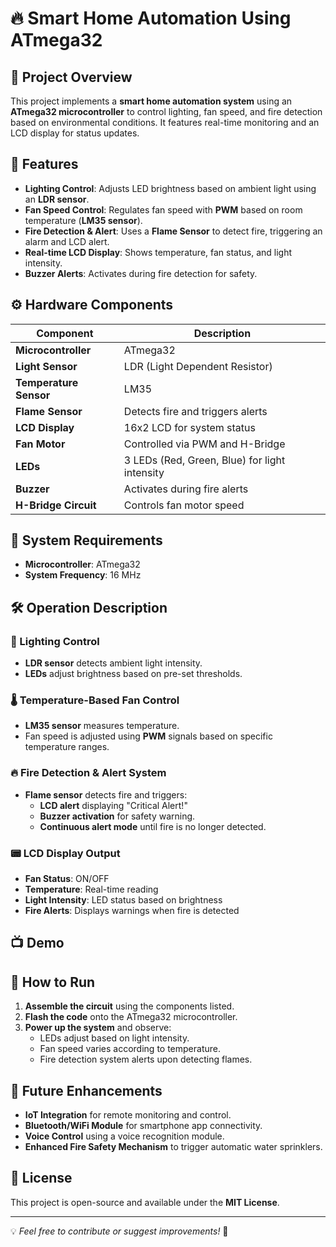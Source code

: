 # 🔥 Smart Home Automation Using ATmega32

## 📌 Project Overview
This project implements a **smart home automation system** using an **ATmega32 microcontroller** to control lighting, fan speed, and fire detection based on environmental conditions. It features real-time monitoring and an LCD display for status updates.

## 🎯 Features
- **Lighting Control**: Adjusts LED brightness based on ambient light using an **LDR sensor**.
- **Fan Speed Control**: Regulates fan speed with **PWM** based on room temperature (**LM35 sensor**).
- **Fire Detection & Alert**: Uses a **Flame Sensor** to detect fire, triggering an alarm and LCD alert.
- **Real-time LCD Display**: Shows temperature, fan status, and light intensity.
- **Buzzer Alerts**: Activates during fire detection for safety.

## ⚙️ Hardware Components
| Component           | Description  |
|--------------------|--------------|
| **Microcontroller** | ATmega32 |
| **Light Sensor**   | LDR (Light Dependent Resistor) |
| **Temperature Sensor** | LM35 |
| **Flame Sensor** | Detects fire and triggers alerts |
| **LCD Display** | 16x2 LCD for system status |
| **Fan Motor** | Controlled via PWM and H-Bridge |
| **LEDs** | 3 LEDs (Red, Green, Blue) for light intensity |
| **Buzzer** | Activates during fire alerts |
| **H-Bridge Circuit** | Controls fan motor speed |

## 🔌 System Requirements
- **Microcontroller**: ATmega32
- **System Frequency**: 16 MHz

## 🛠️ Operation Description
### 🔆 Lighting Control
- **LDR sensor** detects ambient light intensity.
- **LEDs** adjust brightness based on pre-set thresholds.

### 🌡️ Temperature-Based Fan Control
- **LM35 sensor** measures temperature.
- Fan speed is adjusted using **PWM** signals based on specific temperature ranges.

### 🔥 Fire Detection & Alert System
- **Flame sensor** detects fire and triggers:
  - **LCD alert** displaying "Critical Alert!"
  - **Buzzer activation** for safety warning.
  - **Continuous alert mode** until fire is no longer detected.

### 📟 LCD Display Output
- **Fan Status**: ON/OFF
- **Temperature**: Real-time reading
- **Light Intensity**: LED status based on brightness
- **Fire Alerts**: Displays warnings when fire is detected

## 📺 Demo


## 🚀 How to Run
1. **Assemble the circuit** using the components listed.
2. **Flash the code** onto the ATmega32 microcontroller.
3. **Power up the system** and observe:
   - LEDs adjust based on light intensity.
   - Fan speed varies according to temperature.
   - Fire detection system alerts upon detecting flames.

## 🚀 Future Enhancements
- **IoT Integration** for remote monitoring and control.
- **Bluetooth/WiFi Module** for smartphone app connectivity.
- **Voice Control** using a voice recognition module.
- **Enhanced Fire Safety Mechanism** to trigger automatic water sprinklers.

## 📜 License
This project is open-source and available under the **MIT License**.

---

💡 *Feel free to contribute or suggest improvements!* 🚀
